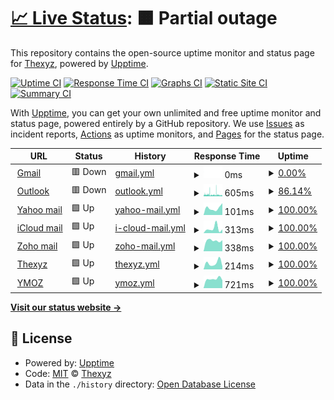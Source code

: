 # [📈 Live Status](https://status.thexyz.com): <!--live status--> **🟧 Partial outage**

This repository contains the open-source uptime monitor and status page for [Thexyz](https://www.thexyz.com), powered by [Upptime](https://github.com/upptime/upptime).

[![Uptime CI](https://github.com/thexyz/Email-Monitoring/workflows/Uptime%20CI/badge.svg)](https://github.com/thexyz/Email-Monitoring/actions?query=workflow%3A%22Uptime+CI%22)
[![Response Time CI](https://github.com/thexyz/Email-Monitoring/workflows/Response%20Time%20CI/badge.svg)](https://github.com/thexyz/Email-Monitoring/actions?query=workflow%3A%22Response+Time+CI%22)
[![Graphs CI](https://github.com/thexyz/Email-Monitoring/workflows/Graphs%20CI/badge.svg)](https://github.com/thexyz/Email-Monitoring/actions?query=workflow%3A%22Graphs+CI%22)
[![Static Site CI](https://github.com/thexyz/Email-Monitoring/workflows/Static%20Site%20CI/badge.svg)](https://github.com/thexyz/Email-Monitoring/actions?query=workflow%3A%22Static+Site+CI%22)
[![Summary CI](https://github.com/thexyz/Email-Monitoring/workflows/Summary%20CI/badge.svg)](https://github.com/thexyz/Email-Monitoring/actions?query=workflow%3A%22Summary+CI%22)

With [Upptime](https://upptime.js.org), you can get your own unlimited and free uptime monitor and status page, powered entirely by a GitHub repository. We use [Issues](https://github.com/thexyz/Email-Monitoring/issues) as incident reports, [Actions](https://github.com/thexyz/Email-Monitoring/actions) as uptime monitors, and [Pages](https://status.thexyz.com) for the status page.

<!--start: status pages-->
<!-- This summary is generated by Upptime (https://github.com/upptime/upptime) -->
<!-- Do not edit this manually, your changes will be overwritten -->
<!-- prettier-ignore -->
| URL | Status | History | Response Time | Uptime |
| --- | ------ | ------- | ------------- | ------ |
| <img alt="" src="https://icons.duckduckgo.com/ip3/mail.google.com.ico" height="13"> [Gmail](https://mail.google.com) | 🟥 Down | [gmail.yml](https://github.com/Thexyz/Email-Monitoring/commits/HEAD/history/gmail.yml) | <details><summary><img alt="Response time graph" src="./graphs/gmail/response-time-week.png" height="20"> 0ms</summary><br><a href="https://email.downly.net/history/gmail"><img alt="Response time 0" src="https://img.shields.io/endpoint?url=https%3A%2F%2Fraw.githubusercontent.com%2FThexyz%2FEmail-Monitoring%2FHEAD%2Fapi%2Fgmail%2Fresponse-time.json"></a><br><a href="https://email.downly.net/history/gmail"><img alt="24-hour response time 0" src="https://img.shields.io/endpoint?url=https%3A%2F%2Fraw.githubusercontent.com%2FThexyz%2FEmail-Monitoring%2FHEAD%2Fapi%2Fgmail%2Fresponse-time-day.json"></a><br><a href="https://email.downly.net/history/gmail"><img alt="7-day response time 0" src="https://img.shields.io/endpoint?url=https%3A%2F%2Fraw.githubusercontent.com%2FThexyz%2FEmail-Monitoring%2FHEAD%2Fapi%2Fgmail%2Fresponse-time-week.json"></a><br><a href="https://email.downly.net/history/gmail"><img alt="30-day response time 0" src="https://img.shields.io/endpoint?url=https%3A%2F%2Fraw.githubusercontent.com%2FThexyz%2FEmail-Monitoring%2FHEAD%2Fapi%2Fgmail%2Fresponse-time-month.json"></a><br><a href="https://email.downly.net/history/gmail"><img alt="1-year response time 0" src="https://img.shields.io/endpoint?url=https%3A%2F%2Fraw.githubusercontent.com%2FThexyz%2FEmail-Monitoring%2FHEAD%2Fapi%2Fgmail%2Fresponse-time-year.json"></a></details> | <details><summary><a href="https://email.downly.net/history/gmail">0.00%</a></summary><a href="https://email.downly.net/history/gmail"><img alt="All-time uptime 0.00%" src="https://img.shields.io/endpoint?url=https%3A%2F%2Fraw.githubusercontent.com%2FThexyz%2FEmail-Monitoring%2FHEAD%2Fapi%2Fgmail%2Fuptime.json"></a><br><a href="https://email.downly.net/history/gmail"><img alt="24-hour uptime 0.00%" src="https://img.shields.io/endpoint?url=https%3A%2F%2Fraw.githubusercontent.com%2FThexyz%2FEmail-Monitoring%2FHEAD%2Fapi%2Fgmail%2Fuptime-day.json"></a><br><a href="https://email.downly.net/history/gmail"><img alt="7-day uptime 0.00%" src="https://img.shields.io/endpoint?url=https%3A%2F%2Fraw.githubusercontent.com%2FThexyz%2FEmail-Monitoring%2FHEAD%2Fapi%2Fgmail%2Fuptime-week.json"></a><br><a href="https://email.downly.net/history/gmail"><img alt="30-day uptime 0.00%" src="https://img.shields.io/endpoint?url=https%3A%2F%2Fraw.githubusercontent.com%2FThexyz%2FEmail-Monitoring%2FHEAD%2Fapi%2Fgmail%2Fuptime-month.json"></a><br><a href="https://email.downly.net/history/gmail"><img alt="1-year uptime 0.00%" src="https://img.shields.io/endpoint?url=https%3A%2F%2Fraw.githubusercontent.com%2FThexyz%2FEmail-Monitoring%2FHEAD%2Fapi%2Fgmail%2Fuptime-year.json"></a></details>
| <img alt="" src="https://icons.duckduckgo.com/ip3/outlook.live.com.ico" height="13"> [Outlook](https://outlook.live.com) | 🟥 Down | [outlook.yml](https://github.com/Thexyz/Email-Monitoring/commits/HEAD/history/outlook.yml) | <details><summary><img alt="Response time graph" src="./graphs/outlook/response-time-week.png" height="20"> 605ms</summary><br><a href="https://email.downly.net/history/outlook"><img alt="Response time 489" src="https://img.shields.io/endpoint?url=https%3A%2F%2Fraw.githubusercontent.com%2FThexyz%2FEmail-Monitoring%2FHEAD%2Fapi%2Foutlook%2Fresponse-time.json"></a><br><a href="https://email.downly.net/history/outlook"><img alt="24-hour response time 550" src="https://img.shields.io/endpoint?url=https%3A%2F%2Fraw.githubusercontent.com%2FThexyz%2FEmail-Monitoring%2FHEAD%2Fapi%2Foutlook%2Fresponse-time-day.json"></a><br><a href="https://email.downly.net/history/outlook"><img alt="7-day response time 605" src="https://img.shields.io/endpoint?url=https%3A%2F%2Fraw.githubusercontent.com%2FThexyz%2FEmail-Monitoring%2FHEAD%2Fapi%2Foutlook%2Fresponse-time-week.json"></a><br><a href="https://email.downly.net/history/outlook"><img alt="30-day response time 529" src="https://img.shields.io/endpoint?url=https%3A%2F%2Fraw.githubusercontent.com%2FThexyz%2FEmail-Monitoring%2FHEAD%2Fapi%2Foutlook%2Fresponse-time-month.json"></a><br><a href="https://email.downly.net/history/outlook"><img alt="1-year response time 517" src="https://img.shields.io/endpoint?url=https%3A%2F%2Fraw.githubusercontent.com%2FThexyz%2FEmail-Monitoring%2FHEAD%2Fapi%2Foutlook%2Fresponse-time-year.json"></a></details> | <details><summary><a href="https://email.downly.net/history/outlook">86.14%</a></summary><a href="https://email.downly.net/history/outlook"><img alt="All-time uptime 99.63%" src="https://img.shields.io/endpoint?url=https%3A%2F%2Fraw.githubusercontent.com%2FThexyz%2FEmail-Monitoring%2FHEAD%2Fapi%2Foutlook%2Fuptime.json"></a><br><a href="https://email.downly.net/history/outlook"><img alt="24-hour uptime 85.92%" src="https://img.shields.io/endpoint?url=https%3A%2F%2Fraw.githubusercontent.com%2FThexyz%2FEmail-Monitoring%2FHEAD%2Fapi%2Foutlook%2Fuptime-day.json"></a><br><a href="https://email.downly.net/history/outlook"><img alt="7-day uptime 86.14%" src="https://img.shields.io/endpoint?url=https%3A%2F%2Fraw.githubusercontent.com%2FThexyz%2FEmail-Monitoring%2FHEAD%2Fapi%2Foutlook%2Fuptime-week.json"></a><br><a href="https://email.downly.net/history/outlook"><img alt="30-day uptime 93.21%" src="https://img.shields.io/endpoint?url=https%3A%2F%2Fraw.githubusercontent.com%2FThexyz%2FEmail-Monitoring%2FHEAD%2Fapi%2Foutlook%2Fuptime-month.json"></a><br><a href="https://email.downly.net/history/outlook"><img alt="1-year uptime 99.43%" src="https://img.shields.io/endpoint?url=https%3A%2F%2Fraw.githubusercontent.com%2FThexyz%2FEmail-Monitoring%2FHEAD%2Fapi%2Foutlook%2Fuptime-year.json"></a></details>
| <img alt="" src="https://icons.duckduckgo.com/ip3/mail.yahoo.com.ico" height="13"> [Yahoo mail](https://mail.yahoo.com) | 🟩 Up | [yahoo-mail.yml](https://github.com/Thexyz/Email-Monitoring/commits/HEAD/history/yahoo-mail.yml) | <details><summary><img alt="Response time graph" src="./graphs/yahoo-mail/response-time-week.png" height="20"> 101ms</summary><br><a href="https://email.downly.net/history/yahoo-mail"><img alt="Response time 167" src="https://img.shields.io/endpoint?url=https%3A%2F%2Fraw.githubusercontent.com%2FThexyz%2FEmail-Monitoring%2FHEAD%2Fapi%2Fyahoo-mail%2Fresponse-time.json"></a><br><a href="https://email.downly.net/history/yahoo-mail"><img alt="24-hour response time 0" src="https://img.shields.io/endpoint?url=https%3A%2F%2Fraw.githubusercontent.com%2FThexyz%2FEmail-Monitoring%2FHEAD%2Fapi%2Fyahoo-mail%2Fresponse-time-day.json"></a><br><a href="https://email.downly.net/history/yahoo-mail"><img alt="7-day response time 101" src="https://img.shields.io/endpoint?url=https%3A%2F%2Fraw.githubusercontent.com%2FThexyz%2FEmail-Monitoring%2FHEAD%2Fapi%2Fyahoo-mail%2Fresponse-time-week.json"></a><br><a href="https://email.downly.net/history/yahoo-mail"><img alt="30-day response time 129" src="https://img.shields.io/endpoint?url=https%3A%2F%2Fraw.githubusercontent.com%2FThexyz%2FEmail-Monitoring%2FHEAD%2Fapi%2Fyahoo-mail%2Fresponse-time-month.json"></a><br><a href="https://email.downly.net/history/yahoo-mail"><img alt="1-year response time 139" src="https://img.shields.io/endpoint?url=https%3A%2F%2Fraw.githubusercontent.com%2FThexyz%2FEmail-Monitoring%2FHEAD%2Fapi%2Fyahoo-mail%2Fresponse-time-year.json"></a></details> | <details><summary><a href="https://email.downly.net/history/yahoo-mail">100.00%</a></summary><a href="https://email.downly.net/history/yahoo-mail"><img alt="All-time uptime 99.99%" src="https://img.shields.io/endpoint?url=https%3A%2F%2Fraw.githubusercontent.com%2FThexyz%2FEmail-Monitoring%2FHEAD%2Fapi%2Fyahoo-mail%2Fuptime.json"></a><br><a href="https://email.downly.net/history/yahoo-mail"><img alt="24-hour uptime 100.00%" src="https://img.shields.io/endpoint?url=https%3A%2F%2Fraw.githubusercontent.com%2FThexyz%2FEmail-Monitoring%2FHEAD%2Fapi%2Fyahoo-mail%2Fuptime-day.json"></a><br><a href="https://email.downly.net/history/yahoo-mail"><img alt="7-day uptime 100.00%" src="https://img.shields.io/endpoint?url=https%3A%2F%2Fraw.githubusercontent.com%2FThexyz%2FEmail-Monitoring%2FHEAD%2Fapi%2Fyahoo-mail%2Fuptime-week.json"></a><br><a href="https://email.downly.net/history/yahoo-mail"><img alt="30-day uptime 100.00%" src="https://img.shields.io/endpoint?url=https%3A%2F%2Fraw.githubusercontent.com%2FThexyz%2FEmail-Monitoring%2FHEAD%2Fapi%2Fyahoo-mail%2Fuptime-month.json"></a><br><a href="https://email.downly.net/history/yahoo-mail"><img alt="1-year uptime 99.99%" src="https://img.shields.io/endpoint?url=https%3A%2F%2Fraw.githubusercontent.com%2FThexyz%2FEmail-Monitoring%2FHEAD%2Fapi%2Fyahoo-mail%2Fuptime-year.json"></a></details>
| <img alt="" src="https://icons.duckduckgo.com/ip3/www.icloud.com.ico" height="13"> [iCloud mail](https://www.icloud.com/mail) | 🟩 Up | [i-cloud-mail.yml](https://github.com/Thexyz/Email-Monitoring/commits/HEAD/history/i-cloud-mail.yml) | <details><summary><img alt="Response time graph" src="./graphs/i-cloud-mail/response-time-week.png" height="20"> 313ms</summary><br><a href="https://email.downly.net/history/i-cloud-mail"><img alt="Response time 286" src="https://img.shields.io/endpoint?url=https%3A%2F%2Fraw.githubusercontent.com%2FThexyz%2FEmail-Monitoring%2FHEAD%2Fapi%2Fi-cloud-mail%2Fresponse-time.json"></a><br><a href="https://email.downly.net/history/i-cloud-mail"><img alt="24-hour response time 0" src="https://img.shields.io/endpoint?url=https%3A%2F%2Fraw.githubusercontent.com%2FThexyz%2FEmail-Monitoring%2FHEAD%2Fapi%2Fi-cloud-mail%2Fresponse-time-day.json"></a><br><a href="https://email.downly.net/history/i-cloud-mail"><img alt="7-day response time 313" src="https://img.shields.io/endpoint?url=https%3A%2F%2Fraw.githubusercontent.com%2FThexyz%2FEmail-Monitoring%2FHEAD%2Fapi%2Fi-cloud-mail%2Fresponse-time-week.json"></a><br><a href="https://email.downly.net/history/i-cloud-mail"><img alt="30-day response time 266" src="https://img.shields.io/endpoint?url=https%3A%2F%2Fraw.githubusercontent.com%2FThexyz%2FEmail-Monitoring%2FHEAD%2Fapi%2Fi-cloud-mail%2Fresponse-time-month.json"></a><br><a href="https://email.downly.net/history/i-cloud-mail"><img alt="1-year response time 279" src="https://img.shields.io/endpoint?url=https%3A%2F%2Fraw.githubusercontent.com%2FThexyz%2FEmail-Monitoring%2FHEAD%2Fapi%2Fi-cloud-mail%2Fresponse-time-year.json"></a></details> | <details><summary><a href="https://email.downly.net/history/i-cloud-mail">100.00%</a></summary><a href="https://email.downly.net/history/i-cloud-mail"><img alt="All-time uptime 99.99%" src="https://img.shields.io/endpoint?url=https%3A%2F%2Fraw.githubusercontent.com%2FThexyz%2FEmail-Monitoring%2FHEAD%2Fapi%2Fi-cloud-mail%2Fuptime.json"></a><br><a href="https://email.downly.net/history/i-cloud-mail"><img alt="24-hour uptime 100.00%" src="https://img.shields.io/endpoint?url=https%3A%2F%2Fraw.githubusercontent.com%2FThexyz%2FEmail-Monitoring%2FHEAD%2Fapi%2Fi-cloud-mail%2Fuptime-day.json"></a><br><a href="https://email.downly.net/history/i-cloud-mail"><img alt="7-day uptime 100.00%" src="https://img.shields.io/endpoint?url=https%3A%2F%2Fraw.githubusercontent.com%2FThexyz%2FEmail-Monitoring%2FHEAD%2Fapi%2Fi-cloud-mail%2Fuptime-week.json"></a><br><a href="https://email.downly.net/history/i-cloud-mail"><img alt="30-day uptime 100.00%" src="https://img.shields.io/endpoint?url=https%3A%2F%2Fraw.githubusercontent.com%2FThexyz%2FEmail-Monitoring%2FHEAD%2Fapi%2Fi-cloud-mail%2Fuptime-month.json"></a><br><a href="https://email.downly.net/history/i-cloud-mail"><img alt="1-year uptime 99.99%" src="https://img.shields.io/endpoint?url=https%3A%2F%2Fraw.githubusercontent.com%2FThexyz%2FEmail-Monitoring%2FHEAD%2Fapi%2Fi-cloud-mail%2Fuptime-year.json"></a></details>
| <img alt="" src="https://icons.duckduckgo.com/ip3/www.zoho.com.ico" height="13"> [Zoho mail](https://www.zoho.com/mail/) | 🟩 Up | [zoho-mail.yml](https://github.com/Thexyz/Email-Monitoring/commits/HEAD/history/zoho-mail.yml) | <details><summary><img alt="Response time graph" src="./graphs/zoho-mail/response-time-week.png" height="20"> 338ms</summary><br><a href="https://email.downly.net/history/zoho-mail"><img alt="Response time 424" src="https://img.shields.io/endpoint?url=https%3A%2F%2Fraw.githubusercontent.com%2FThexyz%2FEmail-Monitoring%2FHEAD%2Fapi%2Fzoho-mail%2Fresponse-time.json"></a><br><a href="https://email.downly.net/history/zoho-mail"><img alt="24-hour response time 0" src="https://img.shields.io/endpoint?url=https%3A%2F%2Fraw.githubusercontent.com%2FThexyz%2FEmail-Monitoring%2FHEAD%2Fapi%2Fzoho-mail%2Fresponse-time-day.json"></a><br><a href="https://email.downly.net/history/zoho-mail"><img alt="7-day response time 338" src="https://img.shields.io/endpoint?url=https%3A%2F%2Fraw.githubusercontent.com%2FThexyz%2FEmail-Monitoring%2FHEAD%2Fapi%2Fzoho-mail%2Fresponse-time-week.json"></a><br><a href="https://email.downly.net/history/zoho-mail"><img alt="30-day response time 327" src="https://img.shields.io/endpoint?url=https%3A%2F%2Fraw.githubusercontent.com%2FThexyz%2FEmail-Monitoring%2FHEAD%2Fapi%2Fzoho-mail%2Fresponse-time-month.json"></a><br><a href="https://email.downly.net/history/zoho-mail"><img alt="1-year response time 409" src="https://img.shields.io/endpoint?url=https%3A%2F%2Fraw.githubusercontent.com%2FThexyz%2FEmail-Monitoring%2FHEAD%2Fapi%2Fzoho-mail%2Fresponse-time-year.json"></a></details> | <details><summary><a href="https://email.downly.net/history/zoho-mail">100.00%</a></summary><a href="https://email.downly.net/history/zoho-mail"><img alt="All-time uptime 100.00%" src="https://img.shields.io/endpoint?url=https%3A%2F%2Fraw.githubusercontent.com%2FThexyz%2FEmail-Monitoring%2FHEAD%2Fapi%2Fzoho-mail%2Fuptime.json"></a><br><a href="https://email.downly.net/history/zoho-mail"><img alt="24-hour uptime 100.00%" src="https://img.shields.io/endpoint?url=https%3A%2F%2Fraw.githubusercontent.com%2FThexyz%2FEmail-Monitoring%2FHEAD%2Fapi%2Fzoho-mail%2Fuptime-day.json"></a><br><a href="https://email.downly.net/history/zoho-mail"><img alt="7-day uptime 100.00%" src="https://img.shields.io/endpoint?url=https%3A%2F%2Fraw.githubusercontent.com%2FThexyz%2FEmail-Monitoring%2FHEAD%2Fapi%2Fzoho-mail%2Fuptime-week.json"></a><br><a href="https://email.downly.net/history/zoho-mail"><img alt="30-day uptime 100.00%" src="https://img.shields.io/endpoint?url=https%3A%2F%2Fraw.githubusercontent.com%2FThexyz%2FEmail-Monitoring%2FHEAD%2Fapi%2Fzoho-mail%2Fuptime-month.json"></a><br><a href="https://email.downly.net/history/zoho-mail"><img alt="1-year uptime 100.00%" src="https://img.shields.io/endpoint?url=https%3A%2F%2Fraw.githubusercontent.com%2FThexyz%2FEmail-Monitoring%2FHEAD%2Fapi%2Fzoho-mail%2Fuptime-year.json"></a></details>
| <img alt="" src="https://icons.duckduckgo.com/ip3/webmail.thexyz.com.ico" height="13"> [Thexyz](https://webmail.thexyz.com) | 🟩 Up | [thexyz.yml](https://github.com/Thexyz/Email-Monitoring/commits/HEAD/history/thexyz.yml) | <details><summary><img alt="Response time graph" src="./graphs/thexyz/response-time-week.png" height="20"> 214ms</summary><br><a href="https://email.downly.net/history/thexyz"><img alt="Response time 325" src="https://img.shields.io/endpoint?url=https%3A%2F%2Fraw.githubusercontent.com%2FThexyz%2FEmail-Monitoring%2FHEAD%2Fapi%2Fthexyz%2Fresponse-time.json"></a><br><a href="https://email.downly.net/history/thexyz"><img alt="24-hour response time 0" src="https://img.shields.io/endpoint?url=https%3A%2F%2Fraw.githubusercontent.com%2FThexyz%2FEmail-Monitoring%2FHEAD%2Fapi%2Fthexyz%2Fresponse-time-day.json"></a><br><a href="https://email.downly.net/history/thexyz"><img alt="7-day response time 214" src="https://img.shields.io/endpoint?url=https%3A%2F%2Fraw.githubusercontent.com%2FThexyz%2FEmail-Monitoring%2FHEAD%2Fapi%2Fthexyz%2Fresponse-time-week.json"></a><br><a href="https://email.downly.net/history/thexyz"><img alt="30-day response time 312" src="https://img.shields.io/endpoint?url=https%3A%2F%2Fraw.githubusercontent.com%2FThexyz%2FEmail-Monitoring%2FHEAD%2Fapi%2Fthexyz%2Fresponse-time-month.json"></a><br><a href="https://email.downly.net/history/thexyz"><img alt="1-year response time 326" src="https://img.shields.io/endpoint?url=https%3A%2F%2Fraw.githubusercontent.com%2FThexyz%2FEmail-Monitoring%2FHEAD%2Fapi%2Fthexyz%2Fresponse-time-year.json"></a></details> | <details><summary><a href="https://email.downly.net/history/thexyz">100.00%</a></summary><a href="https://email.downly.net/history/thexyz"><img alt="All-time uptime 99.92%" src="https://img.shields.io/endpoint?url=https%3A%2F%2Fraw.githubusercontent.com%2FThexyz%2FEmail-Monitoring%2FHEAD%2Fapi%2Fthexyz%2Fuptime.json"></a><br><a href="https://email.downly.net/history/thexyz"><img alt="24-hour uptime 100.00%" src="https://img.shields.io/endpoint?url=https%3A%2F%2Fraw.githubusercontent.com%2FThexyz%2FEmail-Monitoring%2FHEAD%2Fapi%2Fthexyz%2Fuptime-day.json"></a><br><a href="https://email.downly.net/history/thexyz"><img alt="7-day uptime 100.00%" src="https://img.shields.io/endpoint?url=https%3A%2F%2Fraw.githubusercontent.com%2FThexyz%2FEmail-Monitoring%2FHEAD%2Fapi%2Fthexyz%2Fuptime-week.json"></a><br><a href="https://email.downly.net/history/thexyz"><img alt="30-day uptime 100.00%" src="https://img.shields.io/endpoint?url=https%3A%2F%2Fraw.githubusercontent.com%2FThexyz%2FEmail-Monitoring%2FHEAD%2Fapi%2Fthexyz%2Fuptime-month.json"></a><br><a href="https://email.downly.net/history/thexyz"><img alt="1-year uptime 99.88%" src="https://img.shields.io/endpoint?url=https%3A%2F%2Fraw.githubusercontent.com%2FThexyz%2FEmail-Monitoring%2FHEAD%2Fapi%2Fthexyz%2Fuptime-year.json"></a></details>
| <img alt="" src="https://icons.duckduckgo.com/ip3/ymoz.com.ico" height="13"> [YMOZ](https://ymoz.com) | 🟩 Up | [ymoz.yml](https://github.com/Thexyz/Email-Monitoring/commits/HEAD/history/ymoz.yml) | <details><summary><img alt="Response time graph" src="./graphs/ymoz/response-time-week.png" height="20"> 721ms</summary><br><a href="https://email.downly.net/history/ymoz"><img alt="Response time 737" src="https://img.shields.io/endpoint?url=https%3A%2F%2Fraw.githubusercontent.com%2FThexyz%2FEmail-Monitoring%2FHEAD%2Fapi%2Fymoz%2Fresponse-time.json"></a><br><a href="https://email.downly.net/history/ymoz"><img alt="24-hour response time 0" src="https://img.shields.io/endpoint?url=https%3A%2F%2Fraw.githubusercontent.com%2FThexyz%2FEmail-Monitoring%2FHEAD%2Fapi%2Fymoz%2Fresponse-time-day.json"></a><br><a href="https://email.downly.net/history/ymoz"><img alt="7-day response time 721" src="https://img.shields.io/endpoint?url=https%3A%2F%2Fraw.githubusercontent.com%2FThexyz%2FEmail-Monitoring%2FHEAD%2Fapi%2Fymoz%2Fresponse-time-week.json"></a><br><a href="https://email.downly.net/history/ymoz"><img alt="30-day response time 743" src="https://img.shields.io/endpoint?url=https%3A%2F%2Fraw.githubusercontent.com%2FThexyz%2FEmail-Monitoring%2FHEAD%2Fapi%2Fymoz%2Fresponse-time-month.json"></a><br><a href="https://email.downly.net/history/ymoz"><img alt="1-year response time 737" src="https://img.shields.io/endpoint?url=https%3A%2F%2Fraw.githubusercontent.com%2FThexyz%2FEmail-Monitoring%2FHEAD%2Fapi%2Fymoz%2Fresponse-time-year.json"></a></details> | <details><summary><a href="https://email.downly.net/history/ymoz">100.00%</a></summary><a href="https://email.downly.net/history/ymoz"><img alt="All-time uptime 99.92%" src="https://img.shields.io/endpoint?url=https%3A%2F%2Fraw.githubusercontent.com%2FThexyz%2FEmail-Monitoring%2FHEAD%2Fapi%2Fymoz%2Fuptime.json"></a><br><a href="https://email.downly.net/history/ymoz"><img alt="24-hour uptime 100.00%" src="https://img.shields.io/endpoint?url=https%3A%2F%2Fraw.githubusercontent.com%2FThexyz%2FEmail-Monitoring%2FHEAD%2Fapi%2Fymoz%2Fuptime-day.json"></a><br><a href="https://email.downly.net/history/ymoz"><img alt="7-day uptime 100.00%" src="https://img.shields.io/endpoint?url=https%3A%2F%2Fraw.githubusercontent.com%2FThexyz%2FEmail-Monitoring%2FHEAD%2Fapi%2Fymoz%2Fuptime-week.json"></a><br><a href="https://email.downly.net/history/ymoz"><img alt="30-day uptime 99.95%" src="https://img.shields.io/endpoint?url=https%3A%2F%2Fraw.githubusercontent.com%2FThexyz%2FEmail-Monitoring%2FHEAD%2Fapi%2Fymoz%2Fuptime-month.json"></a><br><a href="https://email.downly.net/history/ymoz"><img alt="1-year uptime 99.88%" src="https://img.shields.io/endpoint?url=https%3A%2F%2Fraw.githubusercontent.com%2FThexyz%2FEmail-Monitoring%2FHEAD%2Fapi%2Fymoz%2Fuptime-year.json"></a></details>

<!--end: status pages-->

[**Visit our status website →**](https://status.thexyz.com)

## 📄 License

- Powered by: [Upptime](https://github.com/upptime/upptime)
- Code: [MIT](./LICENSE) © [Thexyz](https://www.thexyz.com)
- Data in the `./history` directory: [Open Database License](https://opendatacommons.org/licenses/odbl/1-0/)

